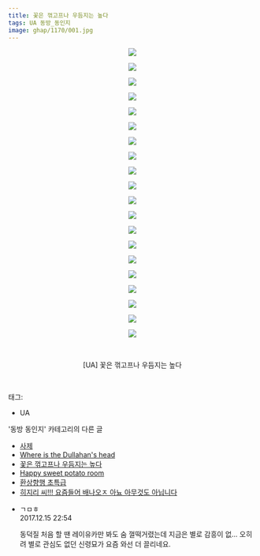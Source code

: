 ```yaml
---
title: 꽃은 꺾고프나 우듬지는 높다
tags: UA 동방_동인지
image: ghap/1170/001.jpg
---
```

<div class="article">
<p style="text-align: center; clear: none; float: none;"><img src="{{ site.nasurl }}/ghap/1170/001.jpg"/></p>
<p style="text-align: center; clear: none; float: none;"><img src="{{ site.nasurl }}/ghap/1170/002.jpg"/></p>
<p style="text-align: center; clear: none; float: none;"><img src="{{ site.nasurl }}/ghap/1170/003.jpg"/></p>
<p style="text-align: center; clear: none; float: none;"><img src="{{ site.nasurl }}/ghap/1170/004.jpg"/></p>
<p style="text-align: center; clear: none; float: none;"><img src="{{ site.nasurl }}/ghap/1170/005.jpg"/></p>
<p style="text-align: center; clear: none; float: none;"><img src="{{ site.nasurl }}/ghap/1170/006.jpg"/></p>
<p style="text-align: center; clear: none; float: none;"><img src="{{ site.nasurl }}/ghap/1170/007.jpg"/></p>
<p style="text-align: center; clear: none; float: none;"><img src="{{ site.nasurl }}/ghap/1170/008.jpg"/></p>
<p style="text-align: center; clear: none; float: none;"><img src="{{ site.nasurl }}/ghap/1170/009.jpg"/></p>
<p style="text-align: center; clear: none; float: none;"><img src="{{ site.nasurl }}/ghap/1170/010.jpg"/></p>
<p style="text-align: center; clear: none; float: none;"><img src="{{ site.nasurl }}/ghap/1170/011.jpg"/></p>
<p style="text-align: center; clear: none; float: none;"><img src="{{ site.nasurl }}/ghap/1170/012.jpg"/></p>
<p style="text-align: center; clear: none; float: none;"><img src="{{ site.nasurl }}/ghap/1170/013.jpg"/></p>
<p style="text-align: center; clear: none; float: none;"><img src="{{ site.nasurl }}/ghap/1170/014.jpg"/></p>
<p style="text-align: center; clear: none; float: none;"><img src="{{ site.nasurl }}/ghap/1170/015.jpg"/></p>
<p style="text-align: center; clear: none; float: none;"><img src="{{ site.nasurl }}/ghap/1170/016.jpg"/></p>
<p style="text-align: center; clear: none; float: none;"><img src="{{ site.nasurl }}/ghap/1170/017.jpg"/></p>
<p style="text-align: center; clear: none; float: none;"><img src="{{ site.nasurl }}/ghap/1170/018.jpg"/></p>
<p style="text-align: center; clear: none; float: none;"><img src="{{ site.nasurl }}/ghap/1170/019.jpg"/></p>
<p style="text-align: center; clear: none; float: none;"><img src="{{ site.nasurl }}/ghap/1170/020.jpg"/></p>
<p style="text-align: center; clear: none; float: none;"><br/></p>
<p style="text-align: center; clear: none; float: none;">[UA] 꽃은 꺾고프나 우듬지는 높다</p>
<p><br/></p>
</div><div class="tagTrail">
<p>태그: </p>
<ul>
<li>UA</li>
</ul>
</div><div class="another">
<p>'동방 동인지' 카테고리의 다른 글</p>
<ul>
<li><a href="/2016-07-28-ghap_1172">사제</a></li>
<li><a href="/2016-07-28-ghap_1171">Where is the Dullahan's head</a></li>
<li><a href="/2016-07-28-ghap_1170">꽃은 꺾고프나 우듬지는 높다</a></li>
<li><a href="/2016-07-28-ghap_1169">Happy sweet potato room</a></li>
<li><a href="/2016-07-28-ghap_1168">환상향행 초특급</a></li>
<li><a href="/2016-07-28-ghap_1167">히지리 씨!!! 요즘들어 배나오ㅈ 아뇨 아무것도 아닙니다</a></li>
</ul>
</div><div class="cb_module cb_fluid">
<div class="cb_wrt cb_profile">
<div class="comment">
<ul>
<li class="cb_thumb_off" id="comment15152986">
<div class="cb_comment_area">
<div class="cb_info_area">
<div class="cb_section">
<span class="cb_nick_name">ㄱㅁㅎ</span>
</div>
<div class="cb_section">
<span class="cb_date">2017.12.15 22:54 </span>
</div>
</div>
<div class="cb_dsc_comment">
<p class="cb_dsc">
											동덕질 처음 할 땐 레이유카만 봐도 숨 껄떡거렸는데 지금은 별로 감흥이 없... 오히려 별로 관심도 없던 신령묘가 요즘 와선 더 끌리네요.
										</p>
</div>
</div></li>
</ul>
</div>
</div><!-- commentList close -->
</div>